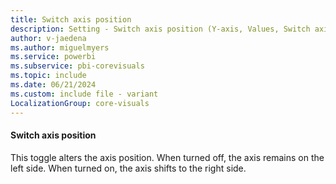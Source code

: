 ```yaml
---
title: Switch axis position
description: Setting - Switch axis position (Y-axis, Values, Switch axis position)
author: v-jaedena
ms.author: miguelmyers
ms.service: powerbi
ms.subservice: pbi-corevisuals
ms.topic: include
ms.date: 06/21/2024
ms.custom: include file - variant
LocalizationGroup: core-visuals
---
```

#### Switch axis position

This toggle alters the axis position. When turned off, the axis remains on the left side. When turned on, the axis shifts to the right side.
